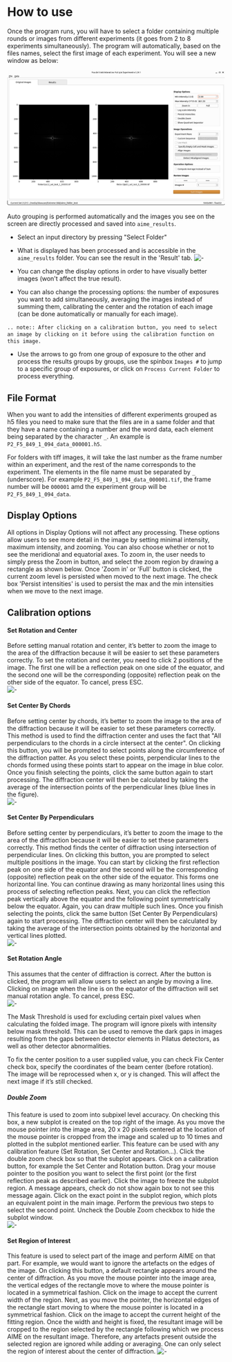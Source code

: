 # How to use

Once the program runs, you will have to select a folder containing multiple rounds or images from different experiments (it goes from 2 to 8 experiments simultaneously). The program will automatically, based on the files names, select the first image of each experiment. You will see a new window as below:

![-](../../images/AIME/aime_images.png)

Auto grouping is performed automatically and the images you see on the screen are directly processed and saved into `aime_results`.

* Select an input directory by pressing "Select Folder"

* What is displayed has been processed and is accessible in the `aime_results` folder. You can see the result in the 'Result' tab.
![-](../../images/AIME/aime_result.png)

* You can change the display options in order to have visually better images (won't affect the true result).

* You can also change the processing options: the number of exposures you want to add simultaneously, averaging the images instead of summing them, calibrating the center and the rotation of each image (can be done automatically or manually for each image).

```eval_rst
.. note:: After clicking on a calibration button, you need to select an image by clicking on it before using the calibration function on this image.
```

* Use the arrows to go from one group of exposure to the other and process the results groups by groups, use the spinbox `Images #` to jump to a specific group of exposures, or click on `Process Current Folder` to process everything.

## File Format

When you want to add the intensities of different experiments grouped as h5 files you need to make sure that the files are in a same folder and that they have a name containing a number and the word data, each element being separated by the character `_`. An example is `P2_F5_849_1_094_data_000001.h5`.

For folders with tiff images, it will take the last number as the frame number within an experiment, and the rest of the name corresponds to the experiment. The elements in the file name must be separated by `_` (underscore). For example `P2_F5_849_1_094_data_000001.tif`, the frame number will be `000001` amd the experiment group will be `P2_F5_849_1_094_data`.

## Display Options

All options in Display Options will not affect any processing. These options allow users to see more detail in the image by setting minimal intensity, maximum intensity, and zooming. You can also choose whether or not to see the meridional and equatorial axes. To zoom in, the user needs to simply press the Zoom in button, and select the zoom region by drawing a rectangle as shown below. Once 'Zoom in' or 'Full' button is clicked, the current zoom level is persisted when moved to the next image. The check box 'Persist intensities' is used to persist the max and the min intensities when we move to the next image.

## Calibration options

#### Set Rotation and Center
Before setting manual rotation and center, it’s better to zoom the image to the area of the diffraction because it will be easier to set these parameters correctly. To set the rotation and center, you need to click 2 positions of the image. The first one will be a reflection peak on one side of the equator, and the second one will be the corresponding (opposite) reflection peak on the other side of the equator. To cancel, press ESC.<br/>
![-](../../images/AIME/center.png)

#### Set Center By Chords
Before setting center by chords, it’s better to zoom the image to the area of the diffraction because it will be easier to set these parameters correctly. This method is used to find the diffraction center and uses the fact that "All perpendiculars to the chords in a circle intersect at the center". On clicking this button, you will be prompted to select points along the circumference of the diffraction patter. As you select these points, perpendicular lines to the chords formed using these points start to appear on the image in blue color.  Once you finish selecting the points, click the same button again to start processing. The diffraction center will then be calculated by taking the average of the intersection points of the perpendicular lines (blue lines in the figure).<br/>
![-](../../images/AIME/chords.png)

#### Set Center By Perpendiculars
Before setting center by perpendiculars, it’s better to zoom the image to the area of the diffraction because it will be easier to set these parameters correctly. This method finds the center of diffraction using intersection of perpendicular lines. On clicking this button, you are prompted to select multiple positions in the image. You can start by clicking the first reflection peak on one side of the equator and the second will be the corresponding (opposite) reflection peak on the other side of the equator. This forms one horizontal line. You can continue drawing as many horizontal lines using this process of selecting reflection peaks. Next, you can click the reflection peak vertically above the equator and the following point symmetrically below the equator. Again, you can draw multiple such lines. Once you finish selecting the points, click the same button (Set Center By Perpendiculars) again to start processing. The diffraction center will then be calculated by taking the average of the intersection points obtained by the horizontal and vertical lines plotted.<br/>
![-](../../images/AIME/perpendiculars.png)

#### Set Rotation Angle
This assumes that the center of diffraction is correct. After the button is clicked, the program will allow users to select an angle by moving a line. Clicking on image when the line is on the equator of the diffraction will set manual rotation angle. To cancel, press ESC.<br/>
![-](../../images/AIME/rotation.png)


The Mask Threshold is used for excluding certain pixel values when calculating the folded image. The program will ignore pixels with intensity below mask threshold. This can be used to remove the dark gaps in images resulting from the gaps between detector elements in Pilatus detectors, as well as other detector abnormalities.

To fix the center position to a user supplied value, you can check Fix Center check box, specify the coordinates of the beam center (before rotation). The image will be reprocessed when x, or y is changed. This will affect the next image if it’s still checked.

##### Double Zoom
This feature is used to zoom into subpixel level accuracy. On checking this box, a new subplot is created on the top right of the image. As you move the mouse pointer into the image area, 20 x 20 pixels centered at the location of the mouse pointer is cropped from the image and scaled up to 10 times and plotted in the subplot mentioned earlier. This feature can be used with any calibration feature (Set Rotation, Set Center and Rotation...). Click the double zoom check box so that the subplot appears. Click on a calibration button, for example the Set Center and Rotation button. Drag your mouse pointer to the position you want to select the first point (or the first reflection peak as described earlier). Click the image to freeze the subplot region. A message appears, check do not show again box to not see this message again. Click on the exact point in the subplot region, which plots an equivalent point in the main image. Perform the previous two steps to select the second point. Uncheck the Double Zoom checkbox to hide the subplot window.<br/>
![-](../../images/AIME/DoubleZoom.png)

#### Set Region of Interest
This feature is used to select part of the image and perform AIME on that part. For example, we would want to ignore the artefacts on the edges of the image. On clicking this button, a default rectangle appears around the center of diffraction. As you move the mouse pointer into the image area, the vertical edges of the rectangle move to where the mouse pointer is located in a symmetrical fashion. Click on the image to accept the current width of the region. Next, as you move the pointer, the horizontal edges of the rectangle start moving to where the mouse pointer is located in a symmetrical fashion. Click on the image to accept the current height of the fitting region. Once the width and height is fixed, the resultant image will be cropped to the region selected by the rectangle following which we process AIME on the resultant image. Therefore, any artefacts present outside the selected region are ignored while adding or averaging. One can only select the region of interest about the center of diffraction.
![-](../../images/AIME/SetRegionOfInterest.png)
